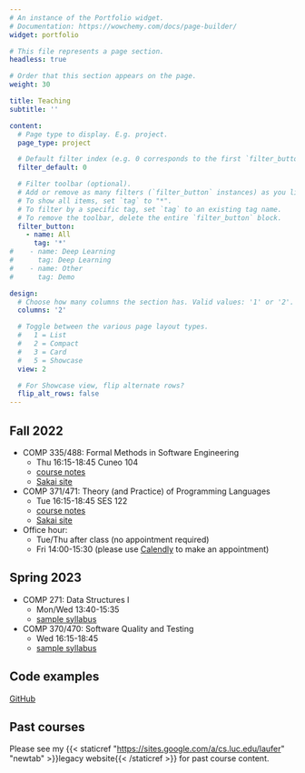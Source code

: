 ```yaml
---
# An instance of the Portfolio widget.
# Documentation: https://wowchemy.com/docs/page-builder/
widget: portfolio

# This file represents a page section.
headless: true

# Order that this section appears on the page.
weight: 30

title: Teaching
subtitle: ''

content:
  # Page type to display. E.g. project.
  page_type: project

  # Default filter index (e.g. 0 corresponds to the first `filter_button` instance below).
  filter_default: 0

  # Filter toolbar (optional).
  # Add or remove as many filters (`filter_button` instances) as you like.
  # To show all items, set `tag` to "*".
  # To filter by a specific tag, set `tag` to an existing tag name.
  # To remove the toolbar, delete the entire `filter_button` block.
  filter_button:
    - name: All
      tag: '*'
#    - name: Deep Learning
#      tag: Deep Learning
#    - name: Other
#      tag: Demo

design:
  # Choose how many columns the section has. Valid values: '1' or '2'.
  columns: '2'

  # Toggle between the various page layout types.
  #   1 = List
  #   2 = Compact
  #   3 = Card
  #   5 = Showcase
  view: 2

  # For Showcase view, flip alternate rows?
  flip_alt_rows: false
---
```


## Fall 2022

- COMP 335/488: Formal Methods in Software Engineering
  - Thu 16:15-18:45 Cuneo 104
  - [course notes](https://lucformalmethodscourse.github.io)
  - [Sakai site](https://sakai.luc.edu/portal/site/COMP_335_001_5761_1226)
- COMP 371/471: Theory (and Practice) of Programming Languages
  - Tue 16:15-18:45 SES 122
  - [course notes](https://lucproglangcourse.github.io)
  - [Sakai site](https://sakai.luc.edu/portal/site/COMP_371_001_3918_1226)
- Office hour:
  - Tue/Thu after class (no appointment required)
  - Fri 14:00-15:30 (please use [Calendly](https://calendly.com/laufer) to make an appointment)

## Spring 2023

- COMP 271: Data Structures I
  - Mon/Wed 13:40-15:35
  - [sample syllabus](https://docs.google.com/document/d/1Aq-kB3KF3uCvGoyHUzkvZY-3qbQPSfTFY28fsKZ3AnM)
- COMP 370/470: Software Quality and Testing
  - Wed 16:15-18:45
  - [sample syllabus](https://docs.google.com/document/d/10H3toVYPhREPsVEvOb4JIJpPZ9xn2cc3ZkgUZzPMN7A)
  

## Code examples

[GitHub](https://github.com/loyolachicagocode)

## Past courses

Please see my {{< staticref "https://sites.google.com/a/cs.luc.edu/laufer" "newtab" >}}legacy website{{< /staticref >}} for past course content.
